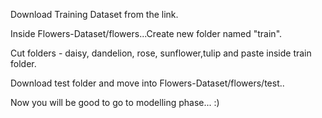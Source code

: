 Download Training Dataset from the link.

Inside Flowers-Dataset/flowers...Create new folder named "train".

Cut folders - daisy, dandelion, rose, sunflower,tulip and paste inside train folder.

Download test folder and move into Flowers-Dataset/flowers/test..

Now you will be good to go to modelling phase... :)
